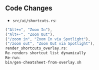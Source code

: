## Code Changes

- `src/ui/shortcuts.rs`:
```rust
("Alt+=", "Zoom In"),
("Alt+-", "Zoom Out"),
("/zoom in", "Zoom In via Spotlight"),
("/zoom out", "Zoom Out via Spotlight"),
render_shortcuts_overlay.rs:
Re-renders shortcut list dynamically
Re-run:
bin/gen-cheatsheet-from-overlay.sh
